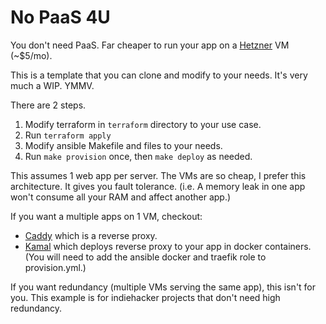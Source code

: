 # No PaaS 4U

You don't need PaaS. Far cheaper to run your app on a [Hetzner](https://www.hetzner.com/cloud/) VM (~$5/mo).

This is a template that you can clone and modify to your needs. It's very much a WIP. YMMV.

There are 2 steps.

1. Modify terraform in `terraform` directory to your use case.
2. Run `terraform apply`
3. Modify ansible Makefile and files to your needs.
4. Run `make provision` once, then `make deploy` as needed.

This assumes 1 web app per server. The VMs are so cheap, I prefer this architecture. It gives you fault tolerance.
(i.e. A memory leak in one app won't consume all your RAM and affect another app.)

If you want a multiple apps on 1 VM, checkout:
- [Caddy](https://caddyserver.com) which is a reverse proxy.
- [Kamal](https://kamal-deploy.org) which deploys reverse proxy to your app in docker containers. (You will need to add the ansible docker and traefik role to provision.yml.)

If you want redundancy (multiple VMs serving the same app), this isn't for you. This example is for indiehacker projects that don't need high redundancy.